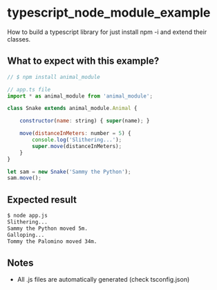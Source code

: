 # typescript_node_module_example

How to build a typescript library for just install npm -i and extend their classes.

## What to expect with this example?

```javascript
// $ npm install animal_module

// app.ts file
import * as animal_module from 'animal_module';

class Snake extends animal_module.Animal {

    constructor(name: string) { super(name); }

    move(distanceInMeters: number = 5) {
        console.log('Slithering...');
        super.move(distanceInMeters);
    }
}

let sam = new Snake('Sammy the Python');
sam.move();
```

## Expected result

```bash
$ node app.js
Slithering...
Sammy the Python moved 5m.
Galloping...
Tommy the Palomino moved 34m.
```

## Notes

- All .js files are automatically generated (check tsconfig.json)
